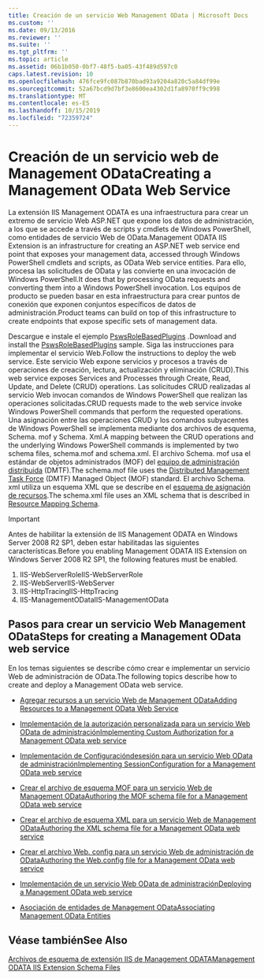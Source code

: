 ```yaml
---
title: Creación de un servicio Web Management OData | Microsoft Docs
ms.custom: ''
ms.date: 09/13/2016
ms.reviewer: ''
ms.suite: ''
ms.tgt_pltfrm: ''
ms.topic: article
ms.assetid: 06b1b050-0bf7-48f5-ba05-43f489d597c0
caps.latest.revision: 10
ms.openlocfilehash: 476fce9fc087b870bad93a9204a820c5a84df99e
ms.sourcegitcommit: 52a67bcd9d7bf3e8600ea4302d1fa8970ff9c998
ms.translationtype: MT
ms.contentlocale: es-ES
ms.lasthandoff: 10/15/2019
ms.locfileid: "72359724"
---
```

# <a name="creating-a-management-odata-web-service"></a><span data-ttu-id="b99c7-102">Creación de un servicio web de Management OData</span><span class="sxs-lookup"><span data-stu-id="b99c7-102">Creating a Management OData Web Service</span></span>

<span data-ttu-id="b99c7-103">La extensión IIS Management ODATA es una infraestructura para crear un extremo de servicio Web ASP.NET que expone los datos de administración, a los que se accede a través de scripts y cmdlets de Windows PowerShell, como entidades de servicio Web de OData.</span><span class="sxs-lookup"><span data-stu-id="b99c7-103">Management ODATA IIS Extension is an infrastructure for creating an ASP.NET web service end point that exposes your management data, accessed through Windows PowerShell cmdlets and scripts, as OData Web service entities.</span></span> <span data-ttu-id="b99c7-104">Para ello, procesa las solicitudes de OData y las convierte en una invocación de Windows PowerShell.</span><span class="sxs-lookup"><span data-stu-id="b99c7-104">It does that by processing OData requests and converting them into a Windows PowerShell invocation.</span></span> <span data-ttu-id="b99c7-105">Los equipos de producto se pueden basar en esta infraestructura para crear puntos de conexión que exponen conjuntos específicos de datos de administración.</span><span class="sxs-lookup"><span data-stu-id="b99c7-105">Product teams can build on top of this infrastructure to create endpoints that expose specific sets of management data.</span></span>

<span data-ttu-id="b99c7-106">Descargue e instale el ejemplo [PswsRoleBasedPlugins](https://code.msdn.microsoft.com:443/windowsdesktop/PswsRoleBasedPlugins-9c79b75a) .</span><span class="sxs-lookup"><span data-stu-id="b99c7-106">Download and install the [PswsRoleBasedPlugins](https://code.msdn.microsoft.com:443/windowsdesktop/PswsRoleBasedPlugins-9c79b75a) sample.</span></span> <span data-ttu-id="b99c7-107">Siga las instrucciones para implementar el servicio Web.</span><span class="sxs-lookup"><span data-stu-id="b99c7-107">Follow the instructions to deploy the web service.</span></span> <span data-ttu-id="b99c7-108">Este servicio Web expone servicios y procesos a través de operaciones de creación, lectura, actualización y eliminación (CRUD).</span><span class="sxs-lookup"><span data-stu-id="b99c7-108">This web service exposes Services and Processes through Create, Read, Update, and Delete (CRUD) operations.</span></span> <span data-ttu-id="b99c7-109">Las solicitudes CRUD realizadas al servicio Web invocan comandos de Windows PowerShell que realizan las operaciones solicitadas.</span><span class="sxs-lookup"><span data-stu-id="b99c7-109">CRUD requests made to the web service invoke  Windows PowerShell commands that perform the requested operations.</span></span> <span data-ttu-id="b99c7-110">Una asignación entre las operaciones CRUD y los comandos subyacentes de Windows PowerShell se implementa mediante dos archivos de esquema, Schema. mof y Schema. Xml.</span><span class="sxs-lookup"><span data-stu-id="b99c7-110">A mapping between the CRUD operations and the underlying Windows PowerShell commands is implemented by two schema files, schema.mof and schema.xml.</span></span> <span data-ttu-id="b99c7-111">El archivo Schema. mof usa el estándar de objetos administrados (MOF) del [equipo de administración distribuida](https://www.dmtf.org/) (DMTF).</span><span class="sxs-lookup"><span data-stu-id="b99c7-111">The schema.mof file uses the [Distributed Management  Task Force](https://www.dmtf.org/) (DMTF) Managed Object (MOF) standard.</span></span> <span data-ttu-id="b99c7-112">El archivo Schema. xml utiliza un esquema XML que se describe en el [esquema de asignación de recursos](./resource-mapping-schema.md).</span><span class="sxs-lookup"><span data-stu-id="b99c7-112">The schema.xml file uses an XML schema that is described in [Resource Mapping Schema](./resource-mapping-schema.md).</span></span>

> [!IMPORTANT]
> <span data-ttu-id="b99c7-113">Antes de habilitar la extensión de IIS Management ODATA en Windows Server 2008 R2 SP1, deben estar habilitadas las siguientes características.</span><span class="sxs-lookup"><span data-stu-id="b99c7-113">Before you enabling Management ODATA IIS Extension on Windows Server 2008 R2 SP1, the following features must be enabled.</span></span>
>
> 1.  <span data-ttu-id="b99c7-114">IIS-WebServerRole</span><span class="sxs-lookup"><span data-stu-id="b99c7-114">IIS-WebServerRole</span></span>
> 2.  <span data-ttu-id="b99c7-115">IIS-WebServer</span><span class="sxs-lookup"><span data-stu-id="b99c7-115">IIS-WebServer</span></span>
> 3.  <span data-ttu-id="b99c7-116">IIS-HttpTracing</span><span class="sxs-lookup"><span data-stu-id="b99c7-116">IIS-HttpTracing</span></span>
> 4.  <span data-ttu-id="b99c7-117">IIS-ManagementOData</span><span class="sxs-lookup"><span data-stu-id="b99c7-117">IIS-ManagementOData</span></span>

## <a name="steps-for-creating-a-management-odata-web-service"></a><span data-ttu-id="b99c7-118">Pasos para crear un servicio Web Management OData</span><span class="sxs-lookup"><span data-stu-id="b99c7-118">Steps for creating a Management OData web service</span></span>

<span data-ttu-id="b99c7-119">En los temas siguientes se describe cómo crear e implementar un servicio Web de administración de OData.</span><span class="sxs-lookup"><span data-stu-id="b99c7-119">The following topics describe how to create and deploy a Management OData web service.</span></span>

- [<span data-ttu-id="b99c7-120">Agregar recursos a un servicio Web de Management OData</span><span class="sxs-lookup"><span data-stu-id="b99c7-120">Adding Resources to a Management OData Web Service</span></span>](./adding-resources-to-a-management-odata-web-service.md)

- [<span data-ttu-id="b99c7-121">Implementación de la autorización personalizada para un servicio Web OData de administración</span><span class="sxs-lookup"><span data-stu-id="b99c7-121">Implementing Custom Authorization for a Management OData web service</span></span>](./implementing-custom-authorization-for-a-management-odata-web-service.md)

- [<span data-ttu-id="b99c7-122">Implementación de Configuracióndesesión para un servicio Web OData de administración</span><span class="sxs-lookup"><span data-stu-id="b99c7-122">Implementing SessionConfiguration for a Management OData web service</span></span>](./implementing-sessionconfiguration-for-a-management-odata-web-service.md)

- [<span data-ttu-id="b99c7-123">Crear el archivo de esquema MOF para un servicio Web de Management OData</span><span class="sxs-lookup"><span data-stu-id="b99c7-123">Authoring the MOF schema file for a Management OData web service</span></span>](./authoring-the-mof-schema-file-for-a-management-odata-web-service.md)

- [<span data-ttu-id="b99c7-124">Crear el archivo de esquema XML para un servicio Web de Management OData</span><span class="sxs-lookup"><span data-stu-id="b99c7-124">Authoring the XML schema file for a Management OData web service</span></span>](./authoring-the-xml-schema-file-for-a-management-odata-web-service.md)

- [<span data-ttu-id="b99c7-125">Crear el archivo Web. config para un servicio Web de administración de OData</span><span class="sxs-lookup"><span data-stu-id="b99c7-125">Authoring the Web.config file for a Management OData web service</span></span>](./authoring-the-web-config-file-for-a-management-odata-web-service.md)

- [<span data-ttu-id="b99c7-126">Implementación de un servicio Web OData de administración</span><span class="sxs-lookup"><span data-stu-id="b99c7-126">Deploying a Management OData web service</span></span>](./deploying-a-management-odata-web-service.md)

- [<span data-ttu-id="b99c7-127">Asociación de entidades de Management OData</span><span class="sxs-lookup"><span data-stu-id="b99c7-127">Associating Management OData Entities</span></span>](./associating-management-odata-entities.md)

## <a name="see-also"></a><span data-ttu-id="b99c7-128">Véase también</span><span class="sxs-lookup"><span data-stu-id="b99c7-128">See Also</span></span>

[<span data-ttu-id="b99c7-129">Archivos de esquema de extensión IIS de Management ODATA</span><span class="sxs-lookup"><span data-stu-id="b99c7-129">Management ODATA IIS Extension Schema Files</span></span>](./management-odata-iis-extension-schema-files.md)
